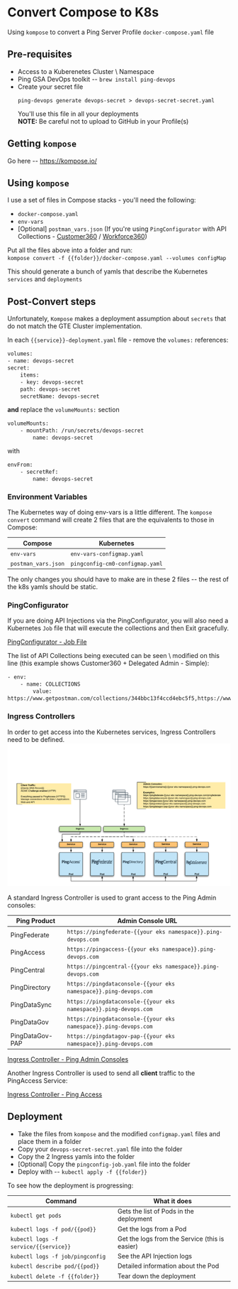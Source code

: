 # Convert Compose to K8s
 Using `kompose` to convert a Ping Server Profile `docker-compose.yaml` file

## Pre-requisites
* Access to a Kuberenetes Cluster \ Namespace
* Ping GSA DevOps toolkit -- `brew install ping-devops`
* Create your secret file  
    ```
    ping-devops generate devops-secret > devops-secret-secret.yaml
    ```
    You'll use this file in all your deployments  
    **NOTE:**  Be careful not to upload to GitHub in your Profile(s)

 ## Getting `kompose`
 Go here -- https://kompose.io/

 ## Using `kompose`
I use a set of files in Compose stacks - you'll need the following:
* `docker-compose.yaml`
* `env-vars`
* [Optional] `postman_vars.json` (If you're using `PingConfigurator` with API Collections - [Customer360](https://github.com/pingidentity/Customer360) / [Workforce360](https://github.com/pingidentity/Workforce360))

Put all the files above into a folder and run:  
`kompose convert -f {{folder}}/docker-compose.yaml --volumes configMap`

This should generate a bunch of yamls that describe the Kubernetes `services` and `deployments`

## Post-Convert steps
Unfortunately, `Kompose` makes a deployment assumption about `secrets` that do not match the GTE Cluster implementation.

In each `{{service}}-deployment.yaml` file - remove the `volumes:` references:

```
volumes:
- name: devops-secret
secret:
    items:
    - key: devops-secret
    path: devops-secret
    secretName: devops-secret
```
**and** replace the `volumeMounts:` section
```
volumeMounts:
    - mountPath: /run/secrets/devops-secret
        name: devops-secret
```

with

```
envFrom:
    - secretRef:
        name: devops-secret
```
### Environment Variables
The Kubernetes way of doing env-vars is a little different. The `kompose convert` command will create 2 files that are the equivalents to those in Compose:

| Compose | Kubernetes |
| ----- | ----- |
| `env-vars` | `env-vars-configmap.yaml` |
| `postman_vars.json` | `pingconfig-cm0-configmap.yaml` |

The only changes you should have to make are in these 2 files -- the rest of the k8s yamls should be static.

### PingConfigurator
If you are doing API Injections via the PingConfigurator, you will also need a Kubernetes `Job` file that will execute the collections and then Exit gracefully.

[PingConfigurator - Job File](pingconfig-job.yaml)

The list of API Collections being executed can be seen \ modified on this line (this example shows Customer360 + Delegated Admin - Simple):
```
- env:
    - name: COLLECTIONS
        value: https://www.getpostman.com/collections/344bbc13f4ccd4ebc5f5,https://www.getpostman.com/collections/213af84dea3cbc210516
```

### Ingress Controllers
In order to get access into the Kubernetes services, Ingress Controllers need to be defined.  
![Kubernetes - Ingress Controllers](PingSolutions-K8s-Deployments.png)

A standard Ingress Controller is used to grant access to the Ping Admin consoles:

| Ping Product | Admin Console URL |
| ----- | ----- |
| PingFederate | `https://pingfederate-{{your eks namespace}}.ping-devops.com` |
| PingAccess | `https://pingaccess-{{your eks namespace}}.ping-devops.com` |
| PingCentral | `https://pingcentral-{{your eks namespace}}.ping-devops.com` |
| PingDirectory | `https://pingdataconsole-{{your eks namespace}}.ping-devops.com` |
| PingDataSync | `https://pingdataconsole-{{your eks namespace}}.ping-devops.com` |
| PingDataGov | `https://pingdataconsole-{{your eks namespace}}.ping-devops.com` |
| PingDataGov-PAP | `https://pingdatagov-pap-{{your eks namespace}}.ping-devops.com` |

[Ingress Controller - Ping Admin Consoles](pingadminconsoles-ingress.yaml)

Another Ingress Controller is used to send all **client** traffic to the PingAccess Service:  

[Ingress Controller - Ping Access](pingaccess-ingress.yaml)

## Deployment
* Take the files from `kompose` and the modified `configmap.yaml` files and place them in a folder
* Copy your `devops-secret-secret.yaml` file into the folder
* Copy the 2 Ingress yamls into the folder
* [Optional] Copy the `pingconfig-job.yaml` file into the folder
* Deploy with -- `kubectl apply -f {{folder}}`

To see how the deployment is progressing:

| Command | What it does |
| ----- | ----- | 
| `kubectl get pods` | Gets the list of Pods in the deployment |
| `kubectl logs -f pod/{{pod}}` | Get the logs from a Pod |
| `kubectl logs -f service/{{service}}` | Get the logs from the Service (this is easier) |
| `kubectl logs -f job/pingconfig` | See the API Injection logs |
| `kubectl describe pod/{{pod}}` | Detailed information about the Pod |
| `kubectl delete -f {{folder}}` | Tear down the deployment |